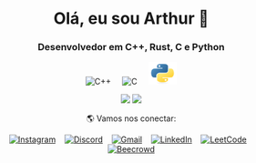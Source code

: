 <h1 align="center">Olá, eu sou Arthur 👋</h1>
<h3 align="center">Desenvolvedor em C++, Rust, C e Python</h3>

<p align="center">
  <img alt="C++" src="https://cdn.jsdelivr.net/gh/devicons/devicon@latest/icons/cplusplus/cplusplus-original.svg" width="50" height="40" />
  &nbsp;&nbsp;&nbsp;
  <!--
  <img alt="Rust" src="https://cdn.jsdelivr.net/gh/devicons/devicon@latest/icons/rust/rust-original.svg" width="50" height="40" />
  &nbsp;&nbsp;&nbsp;
  -->
  <img alt="C" src="https://cdn.jsdelivr.net/gh/devicons/devicon@latest/icons/c/c-original.svg" width="50" height="40" />
  &nbsp;&nbsp;&nbsp;
  <img alt="Python" src="https://raw.githubusercontent.com/devicons/devicon/master/icons/python/python-original.svg" width="50" height="40" />
</p>

<p align="center">
  <img height="180em" src="https://github-readme-stats.vercel.app/api?username=arthur-og&show_icons=true&theme=transparent" />
  <img height="180em" src="https://github-readme-stats.vercel.app/api/top-langs/?username=arthur-og&layout=compact&theme=transparent" />
</p>



<p align="center">
  🌎 Vamos nos conectar:
</p>

<p align="center">
  <a href="https://instagram.com/" target="_blank"><img alt="Instagram" src="https://img.shields.io/badge/-Instagram-%23E4405F?style=for-the-badge&logo=instagram&logoColor=white" /></a>
  &nbsp;&nbsp;
  <a href="https://discord.com/users/651504629586198528" target="_blank"><img alt="Discord" src="https://img.shields.io/badge/Discord-7289DA?style=for-the-badge&logo=discord&logoColor=white" /></a>
  &nbsp;&nbsp;
  <a href="mailto:arthur.og.dev@gmail.com" target="_blank"><img alt="Gmail" src="https://img.shields.io/badge/-Gmail-%23333?style=for-the-badge&logo=gmail&logoColor=white" /></a>
  &nbsp;&nbsp;
  <a href="https://www.linkedin.com/in/" target="_blank"><img alt="LinkedIn" src="https://img.shields.io/badge/-LinkedIn-%230077B5?style=for-the-badge&logo=linkedin&logoColor=white" /></a>
  &nbsp;&nbsp;
  <a href="https://leetcode.com/u/arthur-og/" target="_blank"><img alt="LeetCode" src="https://img.shields.io/badge/LeetCode-000000?style=for-the-badge&logo=leetcode&logoColor=%23d16c14" /></a>
  &nbsp;&nbsp;
  <a href="https://judge.beecrowd.com/en/profile/1164207" target="_blank"><img alt="Beecrowd" src="https://img.shields.io/badge/Beecrowd-F99200?style=for-the-badge&logo=beecrowd&logoColor=black" /></a>
</p>
